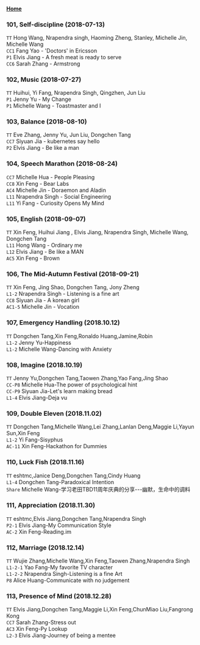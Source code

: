 #### [Home](https://eshtmc.github.io/)    

### 101, Self-discipline (2018-07-13)
`TT`  Hong Wang, Nrapendra singh, Haoming Zheng, Stanley, Michelle Jin, Michelle Wang    
`CC1` Fang Yao -  'Doctors' in Ericsson  
`P1` Elvis Jiang - A fresh meat is ready to serve   
`CC6` Sarah Zhang - Armstrong

### 102, Music (2018-07-27)
`TT`  Huihui, Yi Fang, Nrapendra Singh, Qingzhen, Jun Liu    
`P1` Jenny Yu -  My Change   
`P1` Michelle Wang - Toastmaster and I

### 103, Balance (2018-08-10)
`TT`  Eve Zhang, Jenny Yu, Jun Liu, Dongchen Tang  
`CC7` Siyuan Jia -  kubernetes say hello  
`P2` Elvis Jiang - Be like a man

### 104, Speech Marathon (2018-08-24)
`CC7` Michelle Hua - People Pleasing   
`CC8` Xin Feng - Bear Labs   
`AC4` Michelle Jin - Doraemon and Aladin   
`L11` Nrapendra Singh - Social Engineering   
`L11` Yi Fang - Curiosity Opens My Mind    

### 105, English (2018-09-07)
`TT` Xin Feng, Huihui Jiang , Elvis Jiang, Nrapendra Singh, Michelle Wang, Dongchen Tang  
`L11` Hong Wang - Ordinary me    
`L12` Elvis Jiang - Be like a MAN   
`AC5` Xin Feng - Brown   

### 106, The Mid-Autumn Festival (2018-09-21)  
`TT`  Xin Feng, Jing Shao, Dongchen Tang, Jony Zheng  
`L1-2` Nrapendra Singh - Listening is a fine art   
`CC8`  Siyuan Jia - A korean girl  
`AC1-5`  Michelle Jin - Vocation  

### 107, Emergency Handling (2018.10.12)   
`TT` Dongchen Tang,Xin Feng,Ronaldo Huang,Jamine,Robin  
`L1-2` Jenny Yu-Happiness   
`L1-2` Michelle Wang-Dancing with Anxiety   

### 108, Imagine (2018.10.19)   
`TT` Jenny Yu,Dongchen Tang,Taowen Zhang,Yao Fang,Jing Shao  
`CC-P8` Michelle Hua-The power of psychological hint   
`CC-P9` Siyuan Jia-Let's learn making bread   
`L1-4` Elvis Jiang-Deja vu   

### 109, Double Eleven (2018.11.02)   
`TT` Dongchen Tang,Michelle Wang,Lei Zhang,Lanlan Deng,Maggie Li,Yayun Sun,Xin Feng  
`L1-2` Yi Fang-Sisyphus   
`AC-11` Xin Feng-Hackathon for Dummies   

### 110, Luck Fish (2018.11.16)   
`TT` eshtmc,Janice Deng,Dongchen Tang,Cindy Huang  
`L1-4` Dongchen Tang-Paradoxical Intention   
`Share` Michelle Wang-学习老田TBD11周年庆典的分享---幽默，生命中的调料   

### 111, Appreciation (2018.11.30)   
`TT` eshtmc,Elvis Jiang,Dongchen Tang,Nrapendra Singh  
`P2-1` Elvis Jiang-My Communication Style   
`AC-2` Xin Feng-Reading.im   

### 112, Marriage (2018.12.14)   
`TT` Wujie Zhang,Michelle Wang,Xin Feng,Taowen Zhang,Nrapendra Singh  
`L1-2-1` Yao Fang-My favorite TV character   
`L1-2-2` Nrapendra Singh-Listening is a fine Art   
`P8` Alice Huang-Communicate with no judgement   

### 113, Presence of Mind (2018.12.28)   
`TT` Elvis Jiang,Dongchen Tang,Maggie Li,Xin Feng,ChunMiao Liu,Fangrong Kong  
`CC7` Sarah Zhang-Stress out   
`AC3` Xin Feng-Py Lookup   
`L2-3` Elvis Jiang-Journey of being a mentee   
